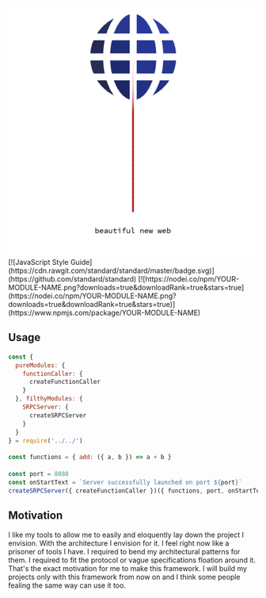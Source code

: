 <div style="text-align: center"><img src="srpc-logo.png" /></div>
[![JavaScript Style Guide](https://cdn.rawgit.com/standard/standard/master/badge.svg)](https://github.com/standard/standard)
[![https://nodei.co/npm/YOUR-MODULE-NAME.png?downloads=true&downloadRank=true&stars=true](https://nodei.co/npm/YOUR-MODULE-NAME.png?downloads=true&downloadRank=true&stars=true)](https://www.npmjs.com/package/YOUR-MODULE-NAME)

## Usage
```js
const {
  pureModules: {
    functionCaller: {
      createFunctionCaller
    }
  }, filthyModules: {
    SRPCServer: {
      createSRPCServer
    }
  }
} = require('../../')

const functions = { add: ({ a, b }) => a + b }

const port = 8080
const onStartText = `Server successfully launched on port ${port}`
createSRPCServer({ createFunctionCaller })({ functions, port, onStartText })

```

## Motivation
I like my tools to allow me to easily and eloquently lay down the project I envision. With the architecture I envision for it.
I feel right now like a prisoner of tools I have. I required to bend my architectural patterns for them.
I required to fit the protocol or vague specifications floation around it.
That's the exact motivation for me to make this framework.
I will build my projects only with this framework from now on and I think some people fealing the same way can use it too.
